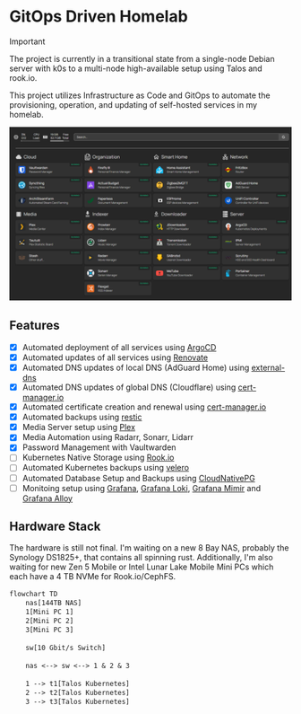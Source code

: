 # GitOps Driven Homelab

> [!IMPORTANT]
> The project is currently in a transitional state from a single-node Debian server with k0s to a multi-node high-available setup using Talos and rook.io.

This project utilizes Infrastructure as Code and GitOps to automate the provisioning, operation, and updating of self-hosted services in my homelab.

![img](./.github/images/dashboard.png)

## Features

- [x] Automated deployment of all services using [ArgoCD](https://argo-cd.readthedocs.io/en/stable/)
- [x] Automated updates of all services using [Renovate](https://github.com/renovatebot/renovate)
- [x] Automated DNS updates of local DNS (AdGuard Home) using [external-dns](https://github.com/kubernetes-sigs/external-dns)
- [x] Automated DNS updates of global DNS (Cloudflare) using [cert-manager.io](https://cert-manager.io/)
- [x] Automated certificate creation and renewal using [cert-manager.io](https://cert-manager.io/)
- [x] Automated backups using [restic](https://restic.net/)
- [x] Media Server setup using [Plex](https://www.plex.tv/)
- [x] Media Automation using Radarr, Sonarr, Lidarr
- [x] Password Management with Vaultwarden
- [ ] Kubernetes Native Storage using [Rook.io](https://rook.io/)
- [ ] Automated Kubernetes backups using [velero](https://velero.io/)
- [ ] Automated Database Setup and Backups using [CloudNativePG](https://cloudnative-pg.io/)
- [ ] Monitoing setup using [Grafana](https://github.com/grafana/grafana), [Grafana Loki](https://github.com/grafana/loki), [Grafana Mimir](https://github.com/grafana/mimir) and [Grafana Alloy](https://github.com/grafana/alloy)

## Hardware Stack

The hardware is still not final.
I'm waiting on a new 8 Bay NAS, probably the Synology DS1825+, that contains all spinning rust.
Additionally, I'm also waiting for new Zen 5 Mobile or Intel Lunar Lake Mobile Mini PCs which each have a 4 TB NVMe for Rook.io/CephFS.

```mermaid
flowchart TD
    nas[144TB NAS]
    1[Mini PC 1]
    2[Mini PC 2]
    3[Mini PC 3]

    sw[10 Gbit/s Switch]

    nas <--> sw <--> 1 & 2 & 3

    1 --> t1[Talos Kubernetes]
    2 --> t2[Talos Kubernetes]
    3 --> t3[Talos Kubernetes]
```
